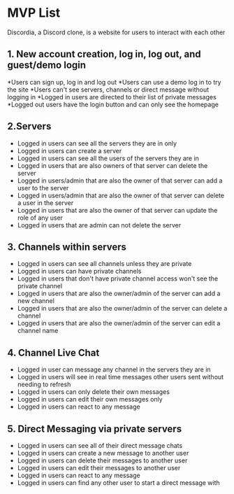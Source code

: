 # MVP List

Discordia, a Discord clone, is a website for users to interact with each other

<!-- This is a feature list of what users can and can't do for each feature -->

## 1. New account creation, log in, log out, and guest/demo login

*Users can sign up, log in and log out
*Users can use a demo log in to try the site
*Users can't see servers, channels or direct message without logging in
*Logged in users are directed to their list of private messages
\*Logged out users have the login button and can only see the homepage

## 2.Servers

- Logged in users can see all the servers they are in only
- Logged in users can create a server
- Logged in users can see all the users of the servers they are in
- Logged in users that are also owners of that server can delete the server
- Logged in users/admin that are also the owner of that server can add a user to the server
- Logged in users/admin that are also the owner of that server can delete a user in the server
- Logged in users that are also the owner of that server can update the role of any user
- Logged in users that are admin can not delete the server

## 3. Channels within servers

- Logged in users can see all channels unless they are private
- Logged in users can have private channels
- Logged in users that don't have private channel access won't see the private channel
- Logged in users that are also the owner/admin of the server can add a new channel
- Logged in users that are also the owner/admin of the server can delete a channel
- Logged in users that are also the owner/admin of the server can edit a channel name

<!-- Figure out what kind of editing to a channel will we implement? Change name of channel, who can see it (private channels?) -->

## 4. Channel Live Chat

- Logged in user can message any channel in the servers they are in
- Logged in users will see in real time messages other users sent without needing to refresh
- Logged in users can only delete their own messages
- Logged in users can edit their own messages only
- Logged in users can react to any message

## 5. Direct Messaging via private servers

- Logged in users can see all of their direct message chats
- Logged in users can create a new message to another user
- Logged in users can delete their messages to another user
- Logged in users can edit their messages to another user
- Logged in users can react to any message
- Logged in users can find any other user to start a direct message with

<!-- ## Messaging in private channels
* Logged in users can message in private channels that they have access to
* Logged in users that are also owners can add users to a private channel
* Logged in users that are also owners can remove users from a private channel
* Logged in users can see all messages in private channels that they have access to -->

